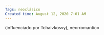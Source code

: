 ```yaml
---
Tags: neoclásico
Created time: August 12, 2020 7:01 AM
---
```

(influenciado por Tchaivkosvy), neorromantico
